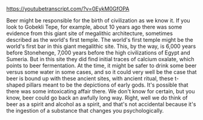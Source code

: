 https://youtubetranscript.com/?v=0EykM0GfOPA

 Beer might be responsible for the birth of civilization as we know it. If you look to Gobekli Tepe, for example, about 10 years ago there was some evidence from this giant site of megalithic architecture, sometimes described as the world's first temple. The world's first temple might be the world's first bar in this giant megalithic site. This, by the way, is 6,000 years before Stonehenge, 7,000 years before the high civilizations of Egypt and Sumeria. But in this site they did find initial traces of calcium oxalate, which points to beer fermentation. At the time, it might be safer to drink some beer versus some water in some cases, and so it could very well be the case that beer is bound up with these ancient sites, with ancient ritual, these t-shaped pillars meant to be the depictions of early gods. It's possible that there was some intoxicating affair there. We don't know for certain, but you know, beer could go back an awfully long way. Right, well we do think of beer as a spirit and alcohol as a spirit, and that's not accidental because it's the ingestion of a substance that changes you psychologically.